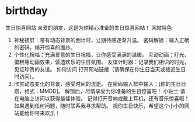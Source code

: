 # birthday

生日惊喜网站
亲爱的朋友，这是为你精心准备的生日惊喜网站！
网站特色
1. 神秘锁屏：带有动态背景的倒计时，让期待感逐渐升温。
密码解锁：输入正确的密码，揭开惊喜的面纱。
3. 个性化祝福：充满爱意的生日祝福，让你感受满满的温暖。
互动动画：灯光、蛋糕等动画效果，营造欢乐的生日氛围。
友谊计时器：记录我们相识的时光，见证珍贵的友谊。
如何访问
打开网站链接（请确保在你生日当天或接近生日时访问）。
2. 欣赏动态变化的背景，感受时间的流逝。
在密码输入框中输入：[你的生日日期，格式：MMDD]。
解锁后，尽情享受为你准备的生日惊喜吧！
小贴士
请在电脑上访问以获得最佳体验。
记得打开音响或戴上耳机，还有音乐惊喜哦！
如果遇到任何问题，随时联系我寻求帮助。
祝你生日快乐，希望这个小小的网站能给你带来欢乐！
